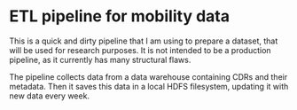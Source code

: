 # ETL pipeline for mobility data

This is a quick and dirty pipeline that I am using to prepare a dataset, that will be used for research purposes.
It is not intended to be a production pipeline, as it currently has many structural flaws. 

The pipeline collects data from a data warehouse containing CDRs and their metadata. Then it saves this data in a local HDFS filesystem, updating it with new data every week.

